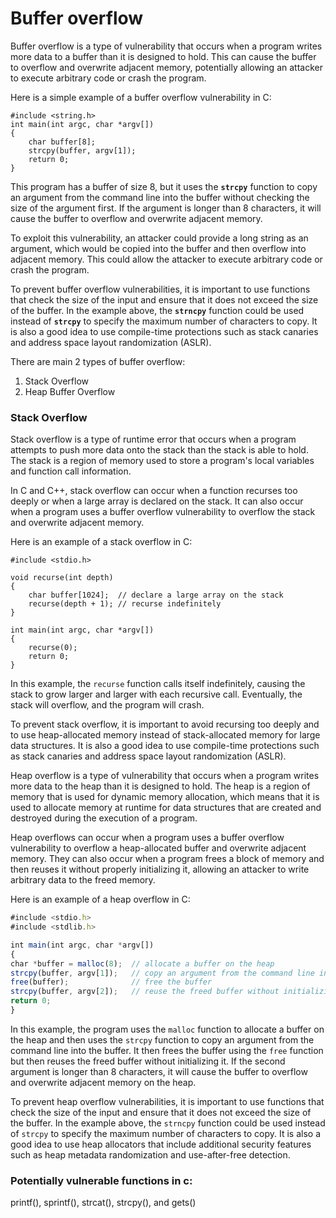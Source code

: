 # Buffer overflow

Buffer overflow is a type of vulnerability that occurs when a program writes more data to a buffer than it is designed to hold. This can cause the buffer to overflow and overwrite adjacent memory, potentially allowing an attacker to execute arbitrary code or crash the program.

Here is a simple example of a buffer overflow vulnerability in C:

```
#include <string.h>
int main(int argc, char *argv[])
{
    char buffer[8];
    strcpy(buffer, argv[1]);
    return 0;
}
```

This program has a buffer of size 8, but it uses the **`strcpy`** function to copy an argument from the command line into the buffer without checking the size of the argument first. If the argument is longer than 8 characters, it will cause the buffer to overflow and overwrite adjacent memory.

To exploit this vulnerability, an attacker could provide a long string as an argument, which would be copied into the buffer and then overflow into adjacent memory. This could allow the attacker to execute arbitrary code or crash the program.

To prevent buffer overflow vulnerabilities, it is important to use functions that check the size of the input and ensure that it does not exceed the size of the buffer. In the example above, the **`strncpy`** function could be used instead of **`strcpy`** to specify the maximum number of characters to copy. It is also a good idea to use compile-time protections such as stack canaries and address space layout randomization (ASLR).

There are main 2 types of buffer overflow:

1. Stack Overflow
2. Heap Buffer Overflow

### Stack Overflow

Stack overflow is a type of runtime error that occurs when a program attempts to push more data onto the stack than the stack is able to hold. The stack is a region of memory used to store a program's local variables and function call information.

In C and C++, stack overflow can occur when a function recurses too deeply or when a large array is declared on the stack. It can also occur when a program uses a buffer overflow vulnerability to overflow the stack and overwrite adjacent memory.

Here is an example of a stack overflow in C:

```
#include <stdio.h>

void recurse(int depth)
{
    char buffer[1024];  // declare a large array on the stack
    recurse(depth + 1); // recurse indefinitely
}

int main(int argc, char *argv[])
{
    recurse(0);
    return 0;
}
```

In this example, the `recurse` function calls itself indefinitely, causing the stack to grow larger and larger with each recursive call. Eventually, the stack will overflow, and the program will crash.

To prevent stack overflow, it is important to avoid recursing too deeply and to use heap-allocated memory instead of stack-allocated memory for large data structures. It is also a good idea to use compile-time protections such as stack canaries and address space layout randomization (ASLR).

Heap overflow is a type of vulnerability that occurs when a program writes more data to the heap than it is designed to hold. The heap is a region of memory that is used for dynamic memory allocation, which means that it is used to allocate memory at runtime for data structures that are created and destroyed during the execution of a program.

Heap overflows can occur when a program uses a buffer overflow vulnerability to overflow a heap-allocated buffer and overwrite adjacent memory. They can also occur when a program frees a block of memory and then reuses it without properly initializing it, allowing an attacker to write arbitrary data to the freed memory.

Here is an example of a heap overflow in C:

```jsx
#include <stdio.h>
#include <stdlib.h>

int main(int argc, char *argv[])
{
char *buffer = malloc(8);  // allocate a buffer on the heap
strcpy(buffer, argv[1]);   // copy an argument from the command line into the buffer
free(buffer);              // free the buffer
strcpy(buffer, argv[2]);   // reuse the freed buffer without initializing it
return 0;
}
```

In this example, the program uses the `malloc` function to allocate a buffer on the heap and then uses the `strcpy` function to copy an argument from the command line into the buffer. It then frees the buffer using the `free` function but then reuses the freed buffer without initializing it. If the second argument is longer than 8 characters, it will cause the buffer to overflow and overwrite adjacent memory on the heap.

To prevent heap overflow vulnerabilities, it is important to use functions that check the size of the input and ensure that it does not exceed the size of the buffer. In the example above, the `strncpy` function could be used instead of `strcpy` to specify the maximum number of characters to copy. It is also a good idea to use heap allocators that include additional security features such as heap metadata randomization and use-after-free detection.

### Potentially vulnerable functions in c:

printf(), sprintf(), strcat(), strcpy(), and gets()
